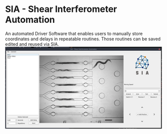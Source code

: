 # SIA - Shear Interferometer Automation
An automated Driver Software that enables users to manually store coordinates and delays in repeatable routines. Those routines can be saved edited and reused via SIA.
![Alt text](media/UseCase.png?raw=true "SIA Use Case")

